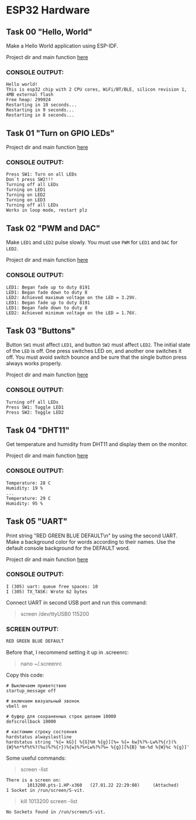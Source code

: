 # ESP32 Hardware

## Task 00 "Hello, World"

Make a Hello World application using ESP-IDF.   

Project dir and main function [here](t00_HelloWorld/main/hello_world_main.c)

### CONSOLE OUTPUT:
```
Hello world!
This is esp32 chip with 2 CPU cores, WiFi/BT/BLE, silicon revision 1, 4MB external flash
Free heap: 299924
Restarting in 10 seconds...
Restarting in 9 seconds...
Restarting in 8 seconds...
```
## Task 01 "Turn on GPIO LEDs"

Project dir and main function [here](t01_LED/main/gpio_led_on.c)

### CONSOLE OUTPUT:
```
Press SW1: Turn on all LEDs
Don`t press SW2!!!
Turning off all LEDs
Turning on LED1
Turning on LED2
Turning on LED3
Turning off all LEDs
Works in loop mode, restart plz
```

## Task 02 "PWM and DAC"

Make `LED1` and `LED2` pulse slowly. You must use `PWM` for `LED1` and `DAC` for `LED2`.

Project dir and main function [here](t02_PWM_DAC/main/led_control_main.c)

### CONSOLE OUTPUT:
```
LED1: Began fade up to duty 8191
LED1: Began fade down to duty 8
LED2: Achieved maximum voltage on the LED = 3.29V.
LED1: Began fade up to duty 8191
LED1: Began fade down to duty 8
LED2: Achieved minimum voltage on the LED = 1.76V.
```

## Task 03 "Buttons"  

Button `SW1` must affect `LED1`, and button `SW2` must affect `LED2`. The initial state of the `LED` is off. One press switches LED on, and another one switches it off. You must avoid switch bounce and be sure that the single button press always works properly.

Project dir and main function [here](t03_SWITCH/main/sw_led_on.c)

### CONSOLE OUTPUT:
```
Turning off all LEDs
Press SW1: Toggle LED1
Press SW2: Toggle LED2
```

## Task 04 "DHT11"  

Get temperature and humidity from DHT11 and display them on the monitor.

Project dir and main function [here](t04_DHT11/main/esp-dht.c)

### CONSOLE OUTPUT:

```
Temperature: 28 C
Humidity: 19 %
...
Temperature: 29 C
Humidity: 95 %
```
## Task 05 "UART"

Print string "RED GREEN BLUE DEFAULT\n" by using the second UART. Make a background color for words according to their names. Use the default console background for the DEFAULT word.

Project dir and main function [here](t05_UART/main/esp_uart.c)
### CONSOLE OUTPUT:

```
I (305) uart: queue free spaces: 10
I (305) TX_TASK: Wrote 62 bytes
```

Connect UART in second USB port and run this command:
> screen /dev/ttyUSB0 115200

### SCREEN OUTPUT:

```bash
RED GREEN BLUE DEFAULT
```

Before that, I recommend setting it up in .screenrc:
> nano ~/.screenrc 

Copy this code:
```
# Выключаем приветствие
startup_message off

# включаем визуальный звонок
vbell on

# буфер для сохраненных строк делаем 10000
defscrollback 10000

# кастомим строку состояния
hardstatus alwayslastline
hardstatus string '%{= kG}[ %{G}%H %{g}][%= %{= kw}%?%-Lw%?%{r}(%{W}%n*%f%t%?(%u)%?%{r})%{w}%?%+Lw%?%?%= %{g}][%{B} %m-%d %{W}%c %{g}]'
```

Some useful commands:

> screen -list

```
There is a screen on:
        1013200.pts-1.HP-x360   (27.01.22 22:29:08)     (Attached)
1 Socket in /run/screen/S-vit.
```

> kill 1013200
> screen -list
```
No Sockets found in /run/screen/S-vit.
```
